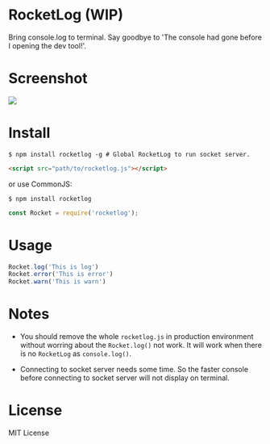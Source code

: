 # RocketLog (WIP)

Bring console.log to terminal. Say goodbye to 'The console had gone before I opening the dev tool!'.

# Screenshot

![](http://ww4.sinaimg.cn/large/62580dd9gw1eydkgp2k8zj20bd0c575h.jpg)

# Install

```shell
$ npm install rocketlog -g # Global RocketLog to run socket server.
```

```html
<script src="path/to/rocketlog.js"></script>
```

or use CommonJS:

```shell
$ npm install rocketlog
```

```javascript
const Rocket = require('rocketlog');
```

# Usage

```javascript
Rocket.log('This is log')
Rocket.error('This is error')
Rocket.warn('This is warn')
```

# Notes

- You should remove the whole `rocketlog.js` in production environment without worring about the `Rocket.log()` not work. It will work when there is no `RocketLog` as `console.log()`.

- Connecting to socket server needs some time. So the faster console before connecting to socket server will not display on terminal.

# License

MIT License
